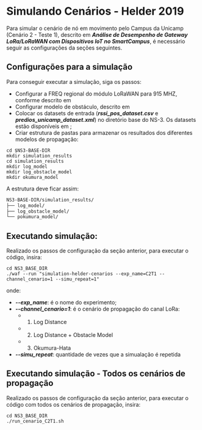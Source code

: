# Simulando Cenários - Helder 2019

Para simular o cenário de nó em movimento pelo Campus da Unicamp (Cenário 2 - Teste 1), descrito em ***Análise de Desempenho de
Gateway LoRa/LoRaWAN com Dispositivos IoT no SmartCampus***, é necessário seguir as configurações da seções seguintes.

## Configurações para a simulação

Para conseguir executar a simulação, siga os passos:

- Configurar a FREQ regional do módulo LoRaWAN para 915 MHZ, conforme descrito em
- Configurar modelo de obstáculo, descrito em
- Colocar os datasets de entrada (***rssi_pos_dataset.csv*** e ***predios_unicamp_dataset.xml***) no diretório base do NS-3. Os datasets estão disponíveis em ;
- Criar estrutura de pastas para armazenar os resultados dos diferentes modelos de propagação:

```shell
cd $NS3-BASE-DIR
mkdir simulation_results
cd simulation_results
mkdir log_model
mkdir log_obstacle_model
mkdir okumura_model
```

A estrutura deve ficar assim:

``` bash
NS3-BASE-DIR/simulation_results/
├── log_model/
├── log_obstacle_model/
└── pokumura_model/
```

## Executando simulação:

Realizado os passos de configuração da seção anterior, para executar o código, insira:

```shell
cd NS3_BASE_DIR
./waf --run "simulation-helder-cenarios --exp_name=C2T1 --channel_cenario=1 --simu_repeat=1"
```

onde:

* **_--exp_name_**: é o nome do experimento;
* **_--channel_cenario=1_**: é o cenário de propagação do canal LoRa:
	* 1. Log Distance
	* 2. Log Distance + Obstacle Model
	* 3. Okumura-Hata
* **_--simu_repeat_**: quantidade de vezes que a simualação é repetida



## Executando simulação - Todos os cenários de propagação

Realizado os passos de configuração da seção anterior, para executar o código com todos os cenários de propagação, insira:

```shell
cd NS3_BASE_DIR
./run_cenario_C2T1.sh
```